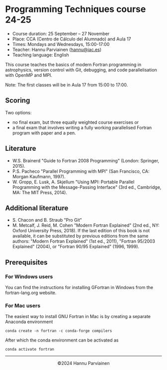 # Programming Techniques course 24-25
- Course duration:  25 September – 27 November
- Place: CCA (Centro de Cálculo del Alumnado) and Aula 17
- Times: Mondays and Wednesdays, 15:00-17:00
- Teacher: Hannu Parviainen (hannu@iac.es)
- Teaching language: English


This course teaches the basics of modern Fortran programming in astrophysics, version control with Git, debugging, and code parallelisation with OpenMP and MPI.

Note: The first classes will be in Aula 17 from 15:00 to 17:00.

## Scoring
Two options:
- no final exam, but three equally weighted course exercises or
- a final exam that involves writing a fully working parallelised Fortran program with paper and a pen.


## Literature
- W.S. Brainerd "Guide to Fortran 2008 Programming" (London: Springer, 2015).
- P.S. Pacheco "Parallel Programming with MPI" (San Francisco, CA: Morgan Kaufmann, 1997).
- W. Gropp, E. Lusk, A. Skjellum "Using MPI: Portable Parallel Programming with the Message-Passing Interface" (3rd ed., Cambridge, MA: The MIT Press, 2014).


## Additional literature
- S. Chacon and B. Straub "Pro Git"
- M. Metcalf, J. Reid, M. Cohen "Modern Fortran Explained" (2nd ed., NY: Oxford University Press, 2018). If the last edition of this book is not available, it can be substituted by previous editions from the same authors: "Modern Fortran Explained" (1st ed., 2011), "Fortran 95/2003 Explained" (2004), or "Fortran 90/95 Explained" (1996, 1999).

## Prerequisites


### For Windows users
You can find the instructions for installing GFortran in Windows from the fortran-lang.org website.

### For Mac users
The easiest way to install GNU Fortran in Mac is by creating a separate Anaconda environment

    conda create -n fortran -c conda-forge compilers

After which the conda environment can be activated as

    conda activate fortran 

---
<p align="center">
&copy;2024 Hannu Parviainen
</p>

